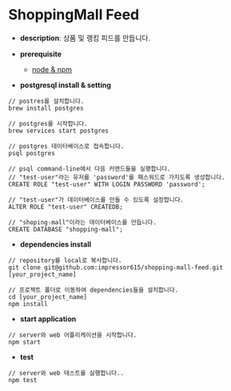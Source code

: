 # ShoppingMall Feed

* **description**: 상품 및 랭킹 피드를 만듭니다.

* **prerequisite**
	- [node & npm](https://github.com/creationix/nvm)

* **postgresql install & setting**
```
// postres를 설치합니다.
brew install postgres

// postgres를 시작합니다.
brew services start postgres

// postgres 데이터베이스로 접속합니다.
psql postgres

// psql command-line에서 다음 커맨드들을 실행합니다.
// "test-user"라는 유저를 'password'를 패스워드로 가지도록 생성합니다.
CREATE ROLE "test-user" WITH LOGIN PASSWORD 'password';

// "test-user"가 데이터베이스를 만들 수 있도록 설정합니다.
ALTER ROLE "test-user" CREATEDB;

// "shoping-mall"이라는 데이터베이스를 만듭니다.
CREATE DATABASE "shopping-mall";
```

* **dependencies install**

```
// repository를 local로 복사합니다.
git clone git@github.com:impressor615/shopping-mall-feed.git [your_project_name]

// 프로젝트 폴더로 이동하여 dependencies들을 설치합니다.
cd [your_project_name]
npm install
```

* **start application**

```
// server와 web 어플리케이션을 시작합니다.
npm start
```

* **test**

```
// server와 web 테스트를 실행합니다..
npm test
```

